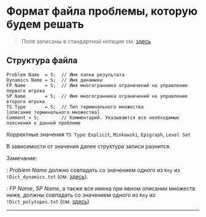 # Формат файла проблемы, которую будем решать

> Поля записаны в стандартной нотации см. [здесь](../DataFormat.md)

## Структура файла

```
Problem Name  = S;  // Имя папки результата
Dynamics Name = S;  // Имя динамики
FP Name       = S;  // Имя многогранника ограничений на управление первого игрока
SP Name       = S;  // Имя многогранника ограничений на управление второго игрока
TS Type       = S;  // Тип терминального множества
[описание терминального множества]
Comment = S;        // Комментарий. Указываются все необходимые пояснения к данной проблеме
```

Корректные значения `TS Type`: `Explicit`, `Minkowski`, `Epigraph`, `Level Set`

В зависимости от значения далее структура записи разнится.

Замечание:

: _Problem Name_ должно совпадать со значением одного из `Key` из
`!Dict_dynamics.txt` (см. [здесь](../LDG_FolderStructure.md#dynamics)).

: _FP Name_, _SP Name_, а также все имена при явном описании множеств ниже, должны совпадать со значением одного из `Key` из
`!Dict_polytopes.txt` (см. [здесь](../LDG_FolderStructure.md#polytopes))

---
